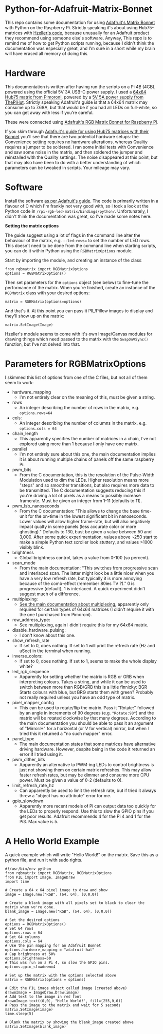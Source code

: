 # Python-for-Adafruit-Matrix-Bonnet

This repo contains some documentation for using [Adafruit's Matrix Bonnet](https://learn.adafruit.com/adafruit-rgb-matrix-bonnet-for-raspberry-pi/overview) with Python on the Raspberry Pi.  Strictly speaking it's about using Hub75-matrices with [Hzeller's code](https://github.com/hzeller/rpi-rgb-led-matrix), because unusually for an Adafruit product they recommend using someone else's software.  Anyway, This repo is to remind me of how to get Python scripts running, because I didn't think the documentation was especially great, and I'm sure in a short while my brain will have erased all memory of doing this.

# Hardware

This documentation is written after having run the scripts on a Pi 4B (4GB), powered using the official 5V 3A USB-C power supply.  I used a [64x64 Hub75 matrix from Pimoroni](https://shop.pimoroni.com/products/rgb-led-matrix-panel?variant=3029531983882), powered by a [5V 5A power supply from ThePiHut](https://thepihut.com/products/neopixel-power-brick-5v-5a-25w).  Strictly speaking Adafruit's guide is that a 64x64 matrix may consume up to 7.68A, but that would be if you had all LEDs on full-white, so you can get away with less if you're careful. 

These were connected using [Adafruit's RGB Matrix Bonnet for Raspberry Pi](https://www.adafruit.com/product/3211).  

If you skim through [Adafruit's guide for using Hub75 matrices with their Bonnet](https://learn.adafruit.com/adafruit-rgb-matrix-bonnet-for-raspberry-pi/driving-matrices) you'll see that there are two potential hardware setups:  the Convenience setting requires no hardware alterations, whereas Quality requires a jumper to be soldered.  I ran some initial tests with Convenience and saw some noise in the matrix, and then soldered the jumper and reinstalled with the Quality settings.  The noise disappeared at this point, but that may also have been to do with a better understanding of which parameters can be tweaked in scripts.  Your mileage may vary.

# Software

Install the software [as per Adafruit's guide](https://learn.adafruit.com/adafruit-rgb-matrix-bonnet-for-raspberry-pi/driving-matrices).  The code is primarily written in a flavour of C which I'm frankly not very good with, so I took a look at the Python code in `/rpi-rgb-led-matrix/bindings/python/`.  Unfortunately, I didn't think the documentation was great, so I've made some notes here.

**Setting the matrix options**

The guide suggest using a lot of flags in the command line alter the behaviour of the matrix, e.g. `--led-rows=` to set the number of LED rows.  This doesn't need to be done from the command line when starting scripts, you can do it within Python using the `RGBMatrixOptions` module.

Start by importing the module, and creating an instance of the class:

```
from rgbmatrix import RGBMatrixOptions
options = RGBMatrixOptions()
```

Then set parameters for the `options` object (see below) to fine-tune the performance of the matrix.  When you're finished, create an instance of the `RGBMatrix` class with your desired options:

```
matrix = RGBMatrix(options=options)
```

And that's it.  At this point you can pass it PIL/Pillow images to display and they'll show up on the matrix:

```
matrix.SetImage(Image)
```

Hzeller's module seems to come with it's own Image/Canvas modules for drawing things which need passed to the matrix with the `SwapOnVSync()` function, but I've not delved into that.

# Parameters for RGBMatrixOptions

I skimmed this list of options from one of the C files, but not all of them seem to work:

* hardware_mapping
  * I'm not entirely clear on the meaning of this, must be given a string.
* rows
  * An integer describing the number of rows in the matrix, e.g. `options.rows=64`
* cols:
  * An integer describing the number of columns in the matrix, e.g. `options.cols = 64`
* chain_length
  * This apparently specifies the number of matrices in a chain, I've not explored using more than 1 because I only have one matrix.
* parallel
  * I'm not entirely sure about this one, the main documentation implies it is about running multiple chains of panels off the same raspberry Pi.
* pwm_bits
  * From the C documentation, this is the resolution of the Pulse-Width Modulation used to dim the LEDs.  Higher resolution means more "steps" and so smoother transitions, but also requires more data to be transmitted.  The C documentation suggests reducing this if you're driving a lot of pixels as a means to possibly increase framerate.  Must be given an integer from 1-11 (defaults to 11).
* pwm_lsb_nanoseconds
  * From the C documentation: "This allows to change the base time-unit for the on-time in the lowest significant bit in nanoseconds. Lower values will allow higher frame-rate, but will also negatively impact qualty in some panels (less accurate color or more ghosting)."  Defaults to 130, bust be given a value between 50 and 3,000.  After some quick experimentation, values above ~250 start to make a simple Python text scroller look stuttery, and values >1000 visibly blink.
* brightness
  * Global brightness control, takes a value from 0-100 (so percent).
* scan_mode
  * From the main documentation: "This switches from progressive scan and interlaced scan. The latter might look be a little nicer when you have a very low refresh rate, but typically it is more annoying because of the comb-effect (remember 80ies TV ?)."  0 is progressive (default), 1 is interlaced.  A quick experiment didn't suggest much of a difference.
* multiplexing:
  * [See the main documentation about multiplexing](https://github.com/hzeller/rpi-rgb-led-matrix), apparently only required for certain types of 64x64 matrices (I didn't require it with the one I purchased from Pimoroni).
* row_address_type:
  * See multiplexing, again I didn't require this for my 64x64 matrix.
* disable_hardware_pulsing:
  * I don't know about this one.
* show_refresh_rate
  * If set to 0, does nothing. If set to 1 will print the refresh rate (Hz and uSec) in the terminal when running.
* inverse_colors:
  * If set to 0, does nothing. If set to 1, seems to make the whole display white?
* led_rgb_sequence
  * Apparently for setting whether the matrix is RGB or GRB when interpreting colours.  Takes a string, and while it can be used to switch between more than RGB/GRB this is a little finnicky: BGR Starts colours with blue, but BRG starts them with green?  Probably not really required unless you have an odd type of matrix.
* pixel_mapper_config
  * This can be used to rotate/flip the matrix.  Pass it "Rotate:" followed by an angle in increments of 90 degrees (e.g. `"Rotate:90"`) and the matrix will be rotated clockwise by that many degrees.  According to the main documentation you should be able to pass it an argument of "Mirror:H" for a horizontal (or V for vertical) mirror, but when I tried this it returned a "no such mapper" error.
* panel_type
  * The main documentation states that some matrices have alternative driving hardware.  However, despite being in the code it returned an error if I tried using it.
* pwm_dither_bits
  * Apparently an alternative to PWM-ing LEDs to control brightness is just not showing them on certain matrix refreshes.  This may allow faster refresh rates, but may be dimmer and consume more CPU power.  Must be given a value of 0-2 (defaults to 0).
* limit_refresh_rate_hz
  * Can apparently be used to limit the refresh rate, but if tried it always threw a "object has no attribute" error for me.
* gpio_slowdown
  * Apparently more recent models of Pi can output data too quickly for the LEDs to properly respond.  Use this to slow the GPIO pins if you get poor results.  Adafruit recommends 4 for the Pi 4 and 1 for the Pi3.  Max value is 5.
  
# A Hello World Example

A quick example which will write "Hello World!" on the matrix.  Save this as a python file, and run it with sudo rights.

```
#!/usr/bin/env python
from rgbmatrix import RGBMatrix, RGBMatrixOptions
from PIL import Image, ImageDraw
import time

# Create a 64 x 64 pixel image to draw and show
image = Image.new("RGB", (64, 64), (0,0,0))

# Create a blank image with all pixels set to black to clear the matrix when we're done.
blank_image = Image.new("RGB", (64, 64), (0,0,0))

# Set the desired options
options = RGBMatrixOptions()
# Set 64 rows
options.rows = 64
# Set 64 columns
options.cols = 64
# Use the pin mapping for an Adafruit Bonnet
options.hardware_mapping = "adafruit-hat"
# Cap brightness at 50%
options.brightness=50
# This was run on a Pi 4, so slow the GPIO pins.
options.gpio_slowdown=4

# Set up the matrix with the options selected above
matrix = RGBMatrix(options = options)

# Edit the PIL image object called image (created above)
drawnImage = ImageDraw.Draw(image)
# Add text to the image in red font
drawnImage.text((0,0), "Hello World!", fill=(255,0,0))
# Pass the image to the matrix and wait for 5 seconds
matrix.SetImage(image)
time.sleep(5)

# Blank the matrix by showing the blank_image created above
matrix.SetImage(blank_image)
```
